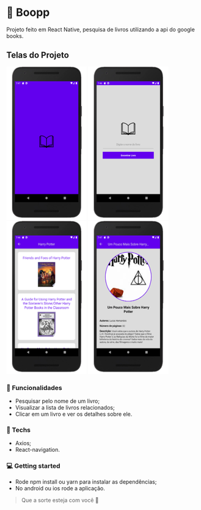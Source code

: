# :closed_book: Boopp

Projeto feito em React Native, pesquisa de livros utilizando a api do google books.

## Telas do Projeto

<img src="https://github.com/Daniels887/Boopp/blob/master/telas/Splash.png" alt="Splash" width="210" height="400" /> <img src="https://github.com/Daniels887/Boopp/blob/master/telas/Home.png" alt="Home" width="210" height="400"/> <img src="https://github.com/Daniels887/Boopp/blob/master/telas/Books.png" alt="Books" width="210" height="400"/> <img src="https://github.com/Daniels887/Boopp/blob/master/telas/Description.png" alt="Books" width="210" height="400"/>

### :mag_right: Funcionalidades
- Pesquisar pelo nome de um livro;
- Visualizar a lista de livros relacionados;
- Clicar em um livro e ver os detalhes sobre ele.

### :wrench: Techs
* Axios;
* React-navigation.

### :computer: Getting started

* Rode npm install ou yarn para instalar as dependências;
* No android ou ios rode a aplicação.

> Que a sorte esteja com você :muscle:

